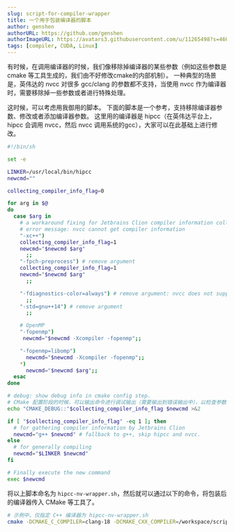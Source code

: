 ```yaml
---
slug: script-for-compiler-wrapper
title: 一个用于包装编译器的脚本
author: genshen
authorURL: https://github.com/genshen
authorImageURL: https://avatars3.githubusercontent.com/u/11265498?s=460&v=4
tags: [compiler, CUDA, Linux]
---
```


有时候，在调用编译器的时候，我们像移除掉编译器的某些参数（例如这些参数是 cmake 等工具生成的，我们由不好修改cmake的内部机制）。
一种典型的场景是，英伟达的 nvcc 对很多 gcc/clang 的参数都不支持，当使用 nvcc 作为编译器时，需要移除掉一些参数或者进行特殊处理。

这时候，可以考虑用我御用的脚本。
下面的脚本是一个参考，支持移除编译器参数、修改或者添加编译器参数。
这里用的编译器是 hipcc（在英伟达平台上，hipcc 会调用 nvcc，然后 nvcc 调用系统的gcc），大家可以在此基础上进行修改。

<!--truncate-->

```bash
#!/bin/sh

set -e

LINKER=/usr/local/bin/hipcc
newcmd=""

collecting_compiler_info_flag=0

for arg in $@
do
  case $arg in
    # a workaround fixing for Jetbrains Clion compiler information collecting:
    # error message: nvcc cannot get compiler information
    "-xc++")
    collecting_compiler_info_flag=1
    newcmd="$newcmd $arg"
      ;;
    "-fpch-preprocess") # remove argument
    collecting_compiler_info_flag=1
    newcmd="$newcmd $arg"
      ;;

    "-fdiagnostics-color=always") # remove argument: nvcc does not support this argument
      ;;
    "-std=gnu++14") # remove argument
      ;;

    # OpenMP
    "-fopenmp")
     newcmd="$newcmd -Xcompiler -fopenmp";;

    "-fopenmp=libomp")
      newcmd="$newcmd -Xcompiler -fopenmp";;
    *)
      newcmd="$newcmd $arg";;
  esac
done

# debug: show debug info in cmake config step.
# CMake 配置阶段的时候，可以输出命令进行调试输出（需要输出到错误输出中），以检查参数是否进行了正确处理。
echo "CMAKE_DEBUG::"$collecting_compiler_info_flag $newcmd >&2

if [ "$collecting_compiler_info_flag" -eq 1 ]; then
  # for gathering compiler information by Jetbrains Clion
  newcmd="g++ $newcmd" # fallback to g++, skip hipcc and nvcc.
else 
  # for generally compiling
  newcmd="$LINKER $newcmd"
fi

# Finally execute the new command
exec $newcmd
```

将以上脚本命名为 `hipcc-nv-wrapper.sh`，然后就可以通过以下的命令，将包装后的编译器传入 CMake 等工具了。

```bash
# 示例中，仅指定 C++ 编译器为 hipcc-nv-wrapper.sh
cmake -DCMAKE_C_COMPILER=clang-18 -DCMAKE_CXX_COMPILER=/workspace/scripts/hipcc-nv-wrapper.sh -S ./ -B ./cmake-build-debug
```
